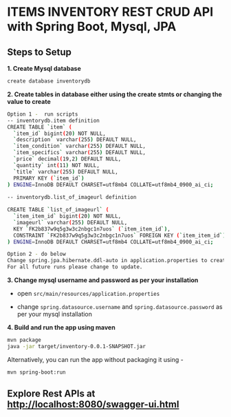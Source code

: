 # ITEMS INVENTORY REST CRUD API with Spring Boot, Mysql, JPA

## Steps to Setup

**1. Create Mysql database**
```bash
create database inventorydb
```

**2. Create tables in database either using the create stmts or changing the value to create**
```bash
Option 1 -  run scripts
-- inventorydb.item definition
CREATE TABLE `item` (
  `item_id` bigint(20) NOT NULL,
  `description` varchar(255) DEFAULT NULL,
  `item_condition` varchar(255) DEFAULT NULL,
  `item_specifics` varchar(255) DEFAULT NULL,
  `price` decimal(19,2) DEFAULT NULL,
  `quantity` int(11) NOT NULL,
  `title` varchar(255) DEFAULT NULL,
  PRIMARY KEY (`item_id`)
) ENGINE=InnoDB DEFAULT CHARSET=utf8mb4 COLLATE=utf8mb4_0900_ai_ci;
  
-- inventorydb.list_of_imageurl definition

CREATE TABLE `list_of_imageurl` (
  `item_item_id` bigint(20) NOT NULL,
  `imageurl` varchar(255) DEFAULT NULL,
  KEY `FK2b837w9q5g3w3c2nbgc1n7uos` (`item_item_id`),
  CONSTRAINT `FK2b837w9q5g3w3c2nbgc1n7uos` FOREIGN KEY (`item_item_id`) REFERENCES `item` (`item_id`)
) ENGINE=InnoDB DEFAULT CHARSET=utf8mb4 COLLATE=utf8mb4_0900_ai_ci;

Option 2 - do below  
Change spring.jpa.hibernate.ddl-auto in application.properties to create
For all future runs please change to update.
```

**3. Change mysql username and password as per your installation**

+ open `src/main/resources/application.properties`

+ change `spring.datasource.username` and `spring.datasource.password` as per your mysql installation

**4. Build and run the app using maven**

```bash
mvn package
java -jar target/inventory-0.0.1-SNAPSHOT.jar

```

Alternatively, you can run the app without packaging it using -

```bash
mvn spring-boot:run
```

## Explore Rest APIs at <http://localhost:8080/swagger-ui.html>



